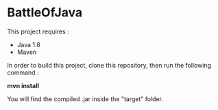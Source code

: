 # BattleOfJava

This project requires :
- Java 1.8
- Maven

In order to build this project, clone this repository, then run the following command :

**mvn install**

You will find the compiled .jar inside the "target" folder.
